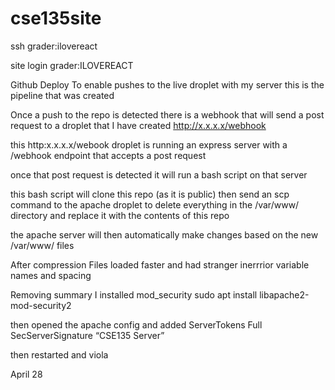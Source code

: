# cse135site

ssh
grader:ilovereact

site login
grader:ILOVEREACT

Github Deploy
  To enable pushes to the live droplet with my server this is the pipeline that was created

  Once a push to the repo is detected there is a webhook that will send a post
  request to a droplet that I have created http://x.x.x.x/webhook 

  this http:x.x.x.x/webook droplet is running an express server
  with a /webhook endpoint that accepts a post request

  once that post request is detected it will run a bash script
  on that server

  this bash script will clone this repo (as it is public)
  then send an scp command to the apache droplet to delete
  everything in the /var/www/ directory and replace it
  with the contents of this repo

  the apache server will then automatically make changes
  based on the new /var/www/ files
 
After compression
  Files loaded faster and had stranger inerrrior variable names and spacing
  
Removing summary
  I installed mod_security
  sudo apt install libapache2-mod-security2
  
  then opened the apache config and added
  ServerTokens Full
  SecServerSignature “CSE135 Server”
  
  then restarted and viola 

  April 28

